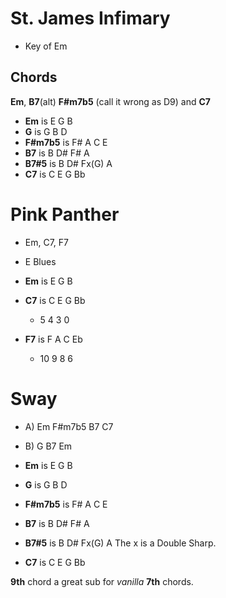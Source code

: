 # St. James Infimary

- Key of Em

## Chords

**Em**, **B7**(alt) **F#m7b5** (call it wrong as D9) and **C7**

- **Em** is E G B
- **G** is G B D
- **F#m7b5** is F# A C E
- **B7** is B D# F# A
- **B7#5** is B D# Fx(G) A
- **C7** is C E G Bb

# Pink Panther

- Em, C7, F7
- E Blues

- **Em** is E G B
- **C7** is C E G Bb
	- 5 4 3 0
- **F7** is F A C Eb
	- 10 9 8 6

# Sway

- A) Em F#m7b5 B7 C7
- B) G B7 Em


- **Em** is E G B
- **G** is G B D
- **F#m7b5** is F# A C E
- **B7** is B D# F# A
- **B7#5** is B D# Fx(G) A The x is a Double Sharp.
- **C7** is C E G Bb

**9th** chord a great sub for *vanilla* **7th** chords.